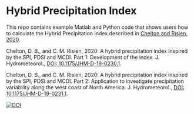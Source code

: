 # Hybrid Precipitation Index

This repo contains example Matlab and Python code that shows users how to calculate the Hybrid Precipitation Index described in [Chelton and Risien, 2020](https://journals.ametsoc.org/doi/10.1175/JHM-D-19-0230.1).

Chelton, D. B., and C. M. Risien, 2020: A hybrid precipitation index inspired by the
SPI, PDSI and MCDI. Part 1: Development of the index. J. Hydrometeorol., [DOI: 10.1175/JHM-D-19-0230.1](https://journals.ametsoc.org/jhm/article/doi/10.1175/JHM-D-19-0230.1/).

Chelton, D. B., and C. M. Risien, 2020: A hybrid precipitation index inspired by the SPI,
PDSI and MCDI. Part 2: Application to investigate precipitation variability along the
west coast of North America. J. Hydrometeorol., [DOI: 10.1175/JHM-D-19-0231.1](https://journals.ametsoc.org/jhm/article/doi/10.1175/JHM-D-19-0231.1).

[![DOI](https://zenodo.org/badge/DOI/10.5281/zenodo.3818521.svg)](https://doi.org/10.5281/zenodo.3818521)
